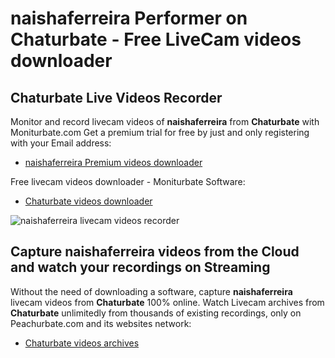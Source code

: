 # naishaferreira Performer on Chaturbate - Free LiveCam videos downloader

## Chaturbate Live Videos Recorder

Monitor and record livecam videos of **naishaferreira** from **Chaturbate** with Moniturbate.com
Get a premium trial for free by just and only registering with your Email address:
* [naishaferreira Premium videos downloader](https://moniturbate.com/request-demo-licence-key.html)

Free livecam videos downloader - Moniturbate Software:
* [Chaturbate videos downloader](https://moniturbate.com/moniturbate-download-software.html)

![naishaferreira livecam videos recorder](https://peachurnet.com/templates/moniturbate-software.png)


## Capture naishaferreira videos from the Cloud and watch your recordings on Streaming

Without the need of downloading a software, capture **naishaferreira** livecam videos from **Chaturbate** 100% online.
Watch Livecam archives from **Chaturbate** unlimitedly from thousands of existing recordings, only on Peachurbate.com and its websites network:
* [Chaturbate videos archives](https://peachurnet.com/)